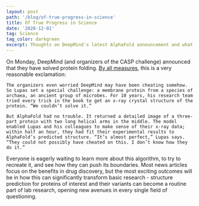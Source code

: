 ```yaml
---
layout: post
path: '/blog/of-true-progress-in-science'
title: Of True Progress in Science
date: '2020-12-01'
tag: Science
tag_color: darkgreen
excerpt: Thoughts on DeepMind's latest AlphaFold announcement and what it says about academic research today.
---
```


On Monday, DeepMind (and organizers of the CASP challenge) announced that they have solved protein folding.  [By all measures](https://www.sciencemag.org/news/2020/11/game-has-changed-ai-triumphs-solving-protein-structures), this is a very reasonable exclamation:


    The organizers even worried DeepMind may have been cheating somehow. So Lupas set a special challenge: a membrane protein from a species of archaea, an ancient group of microbes. For 10 years, his research team tried every trick in the book to get an x-ray crystal structure of the protein. “We couldn’t solve it.”

    But AlphaFold had no trouble. It returned a detailed image of a three-part protein with two long helical arms in the middle. The model enabled Lupas and his colleagues to make sense of their x-ray data; within half an hour, they had fit their experimental results to AlphaFold’s predicted structure. “It’s almost perfect,” Lupas says. “They could not possibly have cheated on this. I don’t know how they do it.”


Everyone is eagerly waiting to learn more about this algorithm, to try to recreate it, and see how they can push its boundaries. Most news articles focus on the benefits in drug discovery, but the most exciting outcomes will be in how this can significantly transform basic research - structure prediction for proteins of interest and their variants can become a routine part of lab research, opening new avenues in every single field of questioning. 

